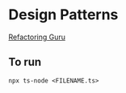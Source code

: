 # Design Patterns

[Refactoring Guru](https://refactoring.guru/)

[//]: <> (https://www.youtube.com/watch?v=tv-_1er1mWI)

## To run
`npx ts-node <FILENAME.ts>`